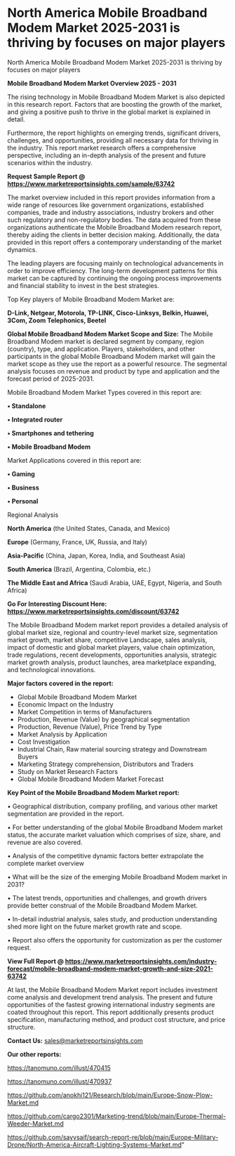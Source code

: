 # North America Mobile Broadband Modem Market 2025-2031 is thriving by focuses on major players
North America Mobile Broadband Modem Market 2025-2031 is thriving by focuses on major players

<Strong> Mobile Broadband Modem Market Overview 2025 - 2031</strong>

The rising technology in Mobile Broadband Modem Market is also depicted in this research report. Factors that are boosting the growth of the market, and giving a positive push to thrive in the global market is explained in detail.

Furthermore, the report highlights on emerging trends, significant drivers, challenges, and opportunities, providing all necessary data for thriving in the industry. This report market research offers a comprehensive perspective, including an in-depth analysis of the present and future scenarios within the industry.

<strong>Request Sample Report @ <a href=https://www.marketreportsinsights.com/sample/63742>https://www.marketreportsinsights.com/sample/63742</a></strong>

The market overview included in this report provides information from a wide range of resources like government organizations, established companies, trade and industry associations, industry brokers and other such regulatory and non-regulatory bodies. The data acquired from these organizations authenticate the Mobile Broadband Modem research report, thereby aiding the clients in better decision making. Additionally, the data provided in this report offers a contemporary understanding of the market dynamics.

The leading players are focusing mainly on technological advancements in order to improve efficiency. The long-term development patterns for this market can be captured by continuing the ongoing process improvements and financial stability to invest in the best strategies.

Top Key players of Mobile Broadband Modem Market are:

<strong>D-Link, Netgear, Motorola, TP-LINK, Cisco-Linksys, Belkin, Huawei, 3Com, Zoom Telephonics, Beetel</strong>

<strong><b>Global Mobile Broadband Modem Market Scope and Size:</b></strong>
The Mobile Broadband Modem market is declared segment by company, region (country), type, and application. Players, stakeholders, and other participants in the global Mobile Broadband Modem market will gain the market scope as they use the report as a powerful resource. The segmental analysis focuses on revenue and product by type and application and the forecast period of 2025-2031.

Mobile Broadband Modem Market Types covered in this report are:

<strong>• Standalone

• Integrated router

• Smartphones and tethering

• Mobile Broadband Modem</strong>

Market Applications covered in this report are:

<strong>• Gaming

• Business

• Personal</strong> 

Regional Analysis

<strong>North America</strong> (the United States, Canada, and Mexico)

<strong>Europe</strong> (Germany, France, UK, Russia, and Italy)

<strong>Asia-Pacific</strong> (China, Japan, Korea, India, and Southeast Asia)

<strong>South America</strong> (Brazil, Argentina, Colombia, etc.)

<strong>The Middle East and Africa</strong> (Saudi Arabia, UAE, Egypt, Nigeria, and South Africa)

<strong>Go For Interesting Discount Here: <a href=https://www.marketreportsinsights.com/discount/63742>https://www.marketreportsinsights.com/discount/63742</a></strong>

The Mobile Broadband Modem market report provides a detailed analysis of global market size, regional and country-level market size, segmentation market growth, market share, competitive Landscape, sales analysis, impact of domestic and global market players, value chain optimization, trade regulations, recent developments, opportunities analysis, strategic market growth analysis, product launches, area marketplace expanding, and technological innovations.

<strong><b>Major factors covered in the report:</b></strong>
<ul>
  <li>Global Mobile Broadband Modem Market </li>
  <li>Economic Impact on the Industry</li>
  <li>Market Competition in terms of Manufacturers</li>
  <li>Production, Revenue (Value) by geographical segmentation</li>
  <li>Production, Revenue (Value), Price Trend by Type</li>
  <li>Market Analysis by Application</li>
  <li>Cost Investigation</li>
  <li>Industrial Chain, Raw material sourcing strategy and Downstream Buyers</li>
  <li>Marketing Strategy comprehension, Distributors and Traders</li>
  <li>Study on Market Research Factors</li>
  <li>Global Mobile Broadband Modem Market Forecast</li>
</ul>

<strong><b>Key Point of the Mobile Broadband Modem Market report:</b></strong>

• Geographical distribution, company profiling, and various other market segmentation are provided in the report.

• For better understanding of the global Mobile Broadband Modem market status, the accurate market valuation which comprises of size, share, and revenue are also covered.

• Analysis of the competitive dynamic factors better extrapolate the complete market overview

• What will be the size of the emerging Mobile Broadband Modem market in 2031?

• The latest trends, opportunities and challenges, and growth drivers provide better construal of the Mobile Broadband Modem Market.

• In-detail industrial analysis, sales study, and production understanding shed more light on the future market growth rate and scope.

• Report also offers the opportunity for customization as per the customer request.

<strong><b>View Full Report @ <a href=https://www.marketreportsinsights.com/industry-forecast/mobile-broadband-modem-market-growth-and-size-2021-63742>https://www.marketreportsinsights.com/industry-forecast/mobile-broadband-modem-market-growth-and-size-2021-63742</a></b></strong>


At last, the Mobile Broadband Modem Market report includes investment come analysis and development trend analysis. The present and future opportunities of the fastest growing international industry segments are coated throughout this report. This report additionally presents product specification, manufacturing method, and product cost structure, and price structure.

<strong>Contact Us:</strong>
sales@marketreportsinsights.com

<strong>Our other reports:</strong>

<a href=https://tanomuno.com/illust/470415>https://tanomuno.com/illust/470415</a>

<a href=https://tanomuno.com/illust/470937>https://tanomuno.com/illust/470937</a>

<a href=https://github.com/anokhi121/Research/blob/main/Europe-Snow-Plow-Market.md>https://github.com/anokhi121/Research/blob/main/Europe-Snow-Plow-Market.md</a>

<a href=https://github.com/cargo2301/Marketing-trend/blob/main/Europe-Thermal-Weeder-Market.md>https://github.com/cargo2301/Marketing-trend/blob/main/Europe-Thermal-Weeder-Market.md</a>

<a href=https://github.com/sayysaif/search-report-re/blob/main/Europe-Military-Drone/North-America-Aircraft-Lighting-Systems-Market.md>https://github.com/sayysaif/search-report-re/blob/main/Europe-Military-Drone/North-America-Aircraft-Lighting-Systems-Market.md</a>"
